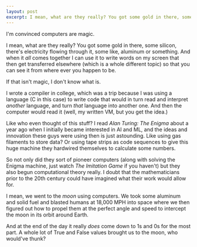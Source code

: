 ```yaml
---
layout: post
excerpt: I mean, what are they really? You got some gold in there, some silicon, there's electricity flowing through it, some like, aluminum or something.
---
```

I'm convinced computers are magic.

I mean, what are they really? You got some gold in there, some silicon, there's electricity flowing through it, some like, aluminum or something. And when it *all* comes together I can use it to write words on my screen that then get transferred elsewhere (which is a whole different topic) so that you can see it from where ever you happen to be.

If that isn't magic, I don't know what is.

I wrote a compiler in college, which was a trip because I was using a language (C in this case) to write code that would in turn read and interpret *another* language, and turn *that* language into another one. And then the computer would read it (well, my written VM, but you get the idea.)

Like who even thought of this stuff? I read *Alan Turing: The Enigma* about a year ago when I initially became interested in AI and ML, and the ideas and innovation these guys were using then is just astounding. Like using gas filaments to store data? Or using tape strips as code sequences to give this huge machine they hardwired themselves to calculate some numbers.

So not only did they sort of pioneer computers (along with solving the Enigma machine, just watch *The Imitation Game* if you haven't) but they also begun computational theory really. I doubt that the mathematicians prior to the 20th century could have imagined what their work would allow for.

I mean, we went to the *moon* using computers. We took some aluminum and solid fuel and blasted humans at 18,000 MPH into space where we then figured out how to propel them at the perfect angle and speed to intercept the moon in its orbit around Earth.

And at the end of the day it really *does* come down to 1s and 0s for the most part. A whole lot of True and False values brought us to the moon, who would've thunk?
